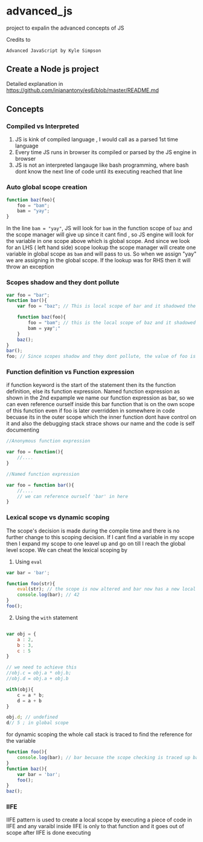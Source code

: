 # advanced_js
project to expalin the advanced concepts of JS

Credits to 

```
Advanced JavaScript by Kyle Simpson
```

## Create a Node js project

Detailed explanation in https://github.com/inianantony/es6/blob/master/README.md

## Concepts

### Compiled vs Interpreted
1. JS is kink of compiled language , I would call as a parsed 1st time language
2. Every time JS runs in browser its compiled or parsed by the JS engine in browser
3. JS is not an interpreted langauge like bash programming, where bash dont know the next line of code until its executing reached that line

### Auto global scope creation

```javascript
function baz(foo){
	foo = "bam";
	bam = "yay";
}
```

In the line `bam = "yay"`, JS will look for `bam` in the function scope of `baz` and the scope manager will give up since it cant find , so JS engine will look for the variable in one scope above which is global scope. And since we look for an LHS ( left hand side) scope lookup the scope manager will create one variable in global scope as `bam` and will pass to us. So when we assign "yay" we are assigning in the global scope. If the lookup was for RHS then it will throw an exception

### Scopes shadow and they dont pollute

```javascript
var foo = "bar";
function bar(){
	var foo = "baz"; // This is local scope of bar and it shadowed the global scope

	function baz(foo){
		foo = "bam"; // this is the local scope of baz and it shadowed the bar's scope of foo
		bam = yay";"
	}
	baz();
}
bar();
foo; // Since scopes shadow and they dont pollute, the value of foo is stil "bar"
```


### Function definition vs Function expression

if function keyword is the start of the statement then its the function definition, else its function expression. Named function expression as shown in the 2nd expample we name our function expression as bar, so we can even reference ourself inside this bar function that is on the own scope of this function even if foo is later overridden in somewhere in code becuase its in the outer scope which the inner function dont have control on it and also the debugging stack strace shows our name and the code is self documenting

```javascript
//Anonymous function expression

var foo = function(){
	//....
}

//Named function expression

var foo = function bar(){
	//....
	// we can reference ourself 'bar' in here
}
```


### Lexical scope vs dynamic scoping

The scope's decision is made during the compile time and there is no further change to this scoping decision. If I cant find a variable in my scope then I expand my scope to one leavel up and go on till I reach the global level scope. We can cheat the lexical scoping by 

1. Using `eval`

```javascript
var bar = 'bar';

function foo(str){
	eval(str); // the scope is now altered and bar now has a new local scope
	console.log(bar); // 42
}
foo();
```

2. Using the `with` statement

```javascript

var obj = {
	a : 2,
	b : 3,
	c : 5
}

// we need to achieve this
//obj.c = obj.a * obj.b;
//obj.d = obj.a + obj.b

with(obj){
	c = a * b;
	d = a + b
}

obj.d; // undefined
d// 5 ; in global scope

```

for dynamic scoping the whole call stack is traced to find the reference for the variable

```javascript
function foo(){
	console.log(bar); // bar becuase the scope checking is traced up based on the call stack
}
function baz(){
	var bar = 'bar';
	foo();
}
baz();
```

### IIFE

IIFE pattern is used to create a local scope by executing a piece of code in IIFE and any varaibl inside IIFE is only to that function and it goes out of scope after IIFE is done executing